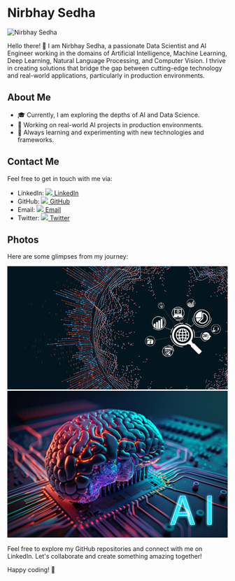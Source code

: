 # Nirbhay Sedha

![Nirbhay Sedha](https://example.com/custom-logo.png)

Hello there! 👋 I am Nirbhay Sedha, a passionate Data Scientist and AI Engineer working in the domains of Artificial Intelligence, Machine Learning, Deep Learning, Natural Language Processing, and Computer Vision. I thrive in creating solutions that bridge the gap between cutting-edge technology and real-world applications, particularly in production environments.

## About Me

- 🎓 Currently, I am exploring the depths of AI and Data Science.
- 💼 Working on real-world AI projects in production environments.
- 🌱 Always learning and experimenting with new technologies and frameworks.

## Contact Me

Feel free to get in touch with me via:

- LinkedIn: [<img src="https://img.icons8.com/color/48/000000/linkedin.png" width="24"/> LinkedIn](https://www.linkedin.com/in/nirbhay-sedha-4b103a252/)
- GitHub: [<img src="https://img.icons8.com/ios-filled/50/000000/github.png" width="24"/> GitHub](https://github.com/Nirbhaysedha)
- Email: [<img src="https://img.icons8.com/color/48/000000/email.png" width="24"/> Email](mailto:sedha9nirbhay@gmail.com)
- Twitter: [<img src="https://img.icons8.com/color/48/000000/twitter.png" width="24"/> Twitter](https://twitter.com/sedha9nirbhay)

## Photos

Here are some glimpses from my journey:

![Image 1](IMG_2775.JPG) ![Image 2](IMG_2777.JPG)

Feel free to explore my GitHub repositories and connect with me on LinkedIn. Let's collaborate and create something amazing together!

Happy coding! 🚀
